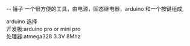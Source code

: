 -- 锤子
 一个很方便的工具，由电源，固态继电器，arduino 和一个按键组成,  

arduino 选择  
开发板:arduino pro or mini pro  
处理器:atmega328 3.3V 8Mhz
 

